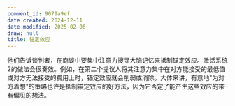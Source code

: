 ```yaml
---
comment_id: 9079a9ef
date created: 2024-12-11
date modified: 2025-02-06
draw: null
title: 锚定效应
---
```

他们告诉谈判者，在商谈中要集中注意力搜寻大脑记忆来抵制锚定效应。激活系统2的做法会很奏效。例如，在第二个提议人将其注意力集中在对方能接受的最低值或对方无法接受的费用上时，锚定效应就会削弱或消除。大体来讲，有意地"为对方着想"的策略也许是抵制锚定效应的好方法，因为它否定了能产生这些效应的带有偏见的想法。
